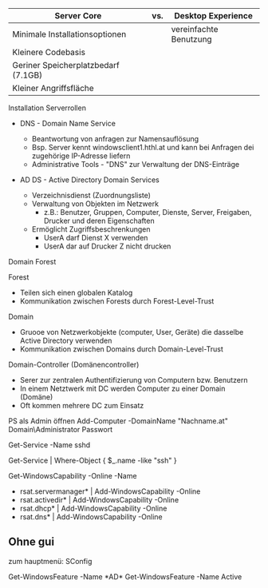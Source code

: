 | Server Core                         | vs. | Desktop Experience     |
| ----------------------------------- | --- | ---------------------- |
| Minimale Installationsoptionen      |     | vereinfachte Benutzung | 
| Kleinere Codebasis                  |     |                        |
| Geriner Speicherplatzbedarf (7.1GB) |     |                        |
| Kleiner Angriffsfläche              |     |                        |

Installation Serverrollen

+ DNS - Domain Name Service
	+ Beantwortung von anfragen zur Namensauflösung
	+ Bsp. Server kennt windowsclient1.hthl.at und kann bei Anfragen dei zugehörige IP-Adresse liefern
	+ Administrative Tools - "DNS" zur Verwaltung der DNS-Einträge

+ AD DS - Active Directory Domain Services
	+ Verzeichnisdienst (Zuordnungsliste)
	+ Verwaltung von Objekten im Netzwerk
		+ z.B.: Benutzer, Gruppen, Computer, Dienste, Server, Freigaben, Drucker und deren Eigenschaften
	+ Ermöglicht Zugriffsbeschrenkungen
		+ UserA darf Dienst X verwenden
		+ UserA dar auf Drucker Z nicht drucken


Domain Forest

Forest
+ Teilen sich einen globalen Katalog
+ Kommunikation zwischen Forests durch Forest-Level-Trust

Domain
+ Gruooe von Netzwerkobjekte (computer, User, Geräte) die dasselbe Active Directory verwenden
+ Kommunikation zwischen Domains durch Domain-Level-Trust

Domain-Controller (Domänencontroller)
+ Serer zur zentralen Authentifizierung von Computern bzw. Benutzern
+ In einem Netztwerk mit DC werden Computer zu einer Domain (Domäne)
+ Oft kommen mehrere DC zum Einsatz



PS als Admin öffnen
Add-Computer -DomainName "Nachname.at"
	Domain\\Administrator
	Passwort


Get-Service -Name sshd

Get-Service | Where-Object { $\_.name -like "ssh" }


Get-WindowsCapability -Online -Name 
+ rsat.servermanager* | Add-WindowsCapability -Online
+ rsat.activedir* | Add-WindowsCapability -Online
+ rsat.dhcp* | Add-WindowsCapability -Online
+ rsat.dns* | Add-WindowsCapability -Online

## Ohne gui

zum hauptmenü: SConfig

Get-WindowsFeature -Name \*AD*
Get-WindowsFeature -Name Active